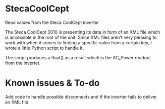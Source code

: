 # StecaCoolCept
Read values from the Steca CoolCept inverter

The Steca CoolCept 3010 is presenting its data in form of an XML file which is accessible in the root of the unit.
Since XML files aren't very pleasing to work with when it comes to finding a specific value from a certain key, I wrote a little Python script to handle it.

The script produces a float() as a result which is the AC_Power readout from the inverter.

# Known issues & To-do
Add code to handle possible disconnects and if the inverter fails to deliver an XML file.

